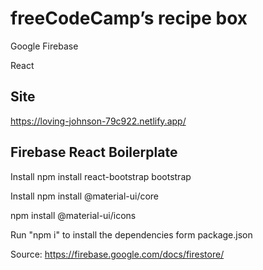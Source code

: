 # freeCodeCamp’s recipe box 
Google Firebase 

React


## Site
https://loving-johnson-79c922.netlify.app/

## Firebase React Boilerplate


Install
npm install react-bootstrap bootstrap

Install
npm install @material-ui/core

npm install @material-ui/icons


Run "npm i" to install the dependencies form package.json


Source: https://firebase.google.com/docs/firestore/

